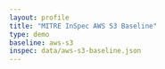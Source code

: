 ```yaml
---
layout: profile
title: "MITRE InSpec AWS S3 Baseline"
type: demo
baseline: aws-s3
inspec: data/aws-s3-baseline.json
---
```

